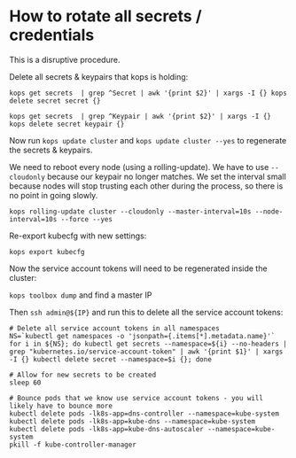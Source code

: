 # How to rotate all secrets / credentials

This is a disruptive procedure.

Delete all secrets & keypairs that kops is holding:

```
kops get secrets  | grep ^Secret | awk '{print $2}' | xargs -I {} kops delete secret secret {}

kops get secrets  | grep ^Keypair | awk '{print $2}' | xargs -I {} kops delete secret keypair {}
```

Now run `kops update cluster` and `kops update cluster --yes` to regenerate the secrets & keypairs.

We need to reboot every node (using a rolling-update).  We have to use `--cloudonly` because our keypair no longer matches.
We set the interval small because nodes will stop trusting each other during the process, so there is no point in going slowly.

`kops rolling-update cluster --cloudonly --master-interval=10s --node-interval=10s --force --yes`

Re-export kubecfg with new settings:

`kops export kubecfg`

Now the service account tokens will need to be regenerated inside the cluster:

`kops toolbox dump` and find a master IP

Then `ssh admin@${IP}` and run this to delete all the service account tokens:

```
# Delete all service account tokens in all namespaces
NS=`kubectl get namespaces -o 'jsonpath={.items[*].metadata.name}'`
for i in ${NS}; do kubectl get secrets --namespace=${i} --no-headers | grep "kubernetes.io/service-account-token" | awk '{print $1}' | xargs -I {} kubectl delete secret --namespace=$i {}; done

# Allow for new secrets to be created
sleep 60

# Bounce pods that we know use service account tokens - you will likely have to bounce more
kubectl delete pods -lk8s-app=dns-controller --namespace=kube-system
kubectl delete pods -lk8s-app=kube-dns --namespace=kube-system
kubectl delete pods -lk8s-app=kube-dns-autoscaler --namespace=kube-system
pkill -f kube-controller-manager
```



